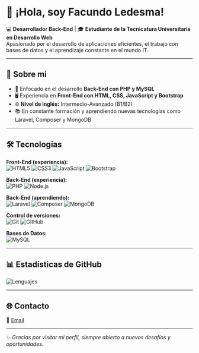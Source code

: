 # 👋 ¡Hola, soy Facundo Ledesma!

💻 **Desarrollador Back-End** | 🎓 **Estudiante de la Tecnicatura Universitaria en Desarrollo Web**  
Apasionado por el desarrollo de aplicaciones eficientes, el trabajo con bases de datos y el aprendizaje constante en el mundo IT.  

---

## 🚀 Sobre mí
- 🎯 Enfocado en el desarrollo **Back-End con PHP y MySQL**  
- 🖥️ Experiencia en **Front-End con HTML, CSS, JavaScript y Bootstrap**  
- 🌐 **Nivel de inglés:** Intermedio-Avanzado (B1/B2)  
- 📚 En constante formación y aprendiendo nuevas tecnologías como Laravel, Composer y MongoDB  

---

## 🛠️ Tecnologías

**Front-End (experiencia):**  
![HTML5](https://img.shields.io/badge/HTML5-E34F26?style=for-the-badge&logo=html5&logoColor=white) ![CSS3](https://img.shields.io/badge/CSS3-1572B6?style=for-the-badge&logo=css3&logoColor=white) ![JavaScript](https://img.shields.io/badge/JavaScript-F7DF1E?style=for-the-badge&logo=javascript&logoColor=black) ![Bootstrap](https://img.shields.io/badge/Bootstrap-563D7C?style=for-the-badge&logo=bootstrap&logoColor=white)

**Back-End (experiencia):**  
![PHP](https://img.shields.io/badge/PHP-777BB4?style=for-the-badge&logo=php&logoColor=white) ![Node.js](https://img.shields.io/badge/Node.js-339933?style=for-the-badge&logo=nodedotjs&logoColor=white)

**Back-End (aprendiendo):**  
![Laravel](https://img.shields.io/badge/Laravel-F05340?style=for-the-badge&logo=laravel&logoColor=white) ![Composer](https://img.shields.io/badge/Composer-000000?style=for-the-badge&logo=composer&logoColor=white) ![MongoDB](https://img.shields.io/badge/MongoDB-47A248?style=for-the-badge&logo=mongodb&logoColor=white)

**Control de versiones:**  
![Git](https://img.shields.io/badge/Git-F05032?style=for-the-badge&logo=git&logoColor=white) ![GitHub](https://img.shields.io/badge/GitHub-181717?style=for-the-badge&logo=github&logoColor=white)

**Bases de Datos:**  
![MySQL](https://img.shields.io/badge/MySQL-005C84?style=for-the-badge&logo=mysql&logoColor=white)

---

## 📊 Estadísticas de GitHub
![Lenguajes](https://github-readme-stats.vercel.app/api/top-langs/?username=FacuLedesmaBertalot&layout=compact&theme=tokyonight)

---

## 🌐 Contacto
📩 [Email](mailto:faculedesmabertalot@gmail.com)  

---

✨ *Gracias por visitar mi perfil, siempre abierto a nuevos desafíos y oportunidades.*

